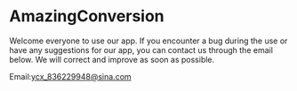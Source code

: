 # AmazingConversion



Welcome everyone to use our app. If you encounter a bug during the use or have any suggestions for our app, you can contact us through the email below. We will correct and improve as soon as possible.




Email:ycx_836229948@sina.com
